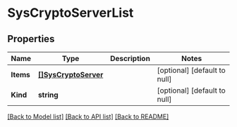# SysCryptoServerList

## Properties
Name | Type | Description | Notes
------------ | ------------- | ------------- | -------------
**Items** | [**[]SysCryptoServer**](sys_crypto_server.md) |  | [optional] [default to null]
**Kind** | **string** |  | [optional] [default to null]

[[Back to Model list]](../README.md#documentation-for-models) [[Back to API list]](../README.md#documentation-for-api-endpoints) [[Back to README]](../README.md)


